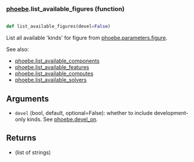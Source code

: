 ### [phoebe](phoebe.md).list_available_figures (function)


```py

def list_available_figures(devel=False)

```



List all available 'kinds' for figure from [phoebe.parameters.figure](phoebe.parameters.figure.md).

See also:
* [phoebe.list_available_components](phoebe.list_available_components.md)
* [phoebe.list_available_features](phoebe.list_available_features.md)
* [phoebe.list_available_computes](phoebe.list_available_computes.md)
* [phoebe.list_available_solvers](phoebe.list_available_solvers.md)

Arguments
-----------
* `devel` (bool, default, optional=False): whether to include development-only
    kinds.  See [phoebe.devel_on](phoebe.devel_on.md).

Returns
---------
* (list of strings)

